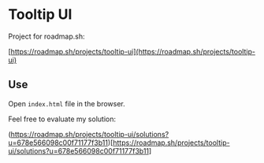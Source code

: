 # Tooltip UI

Project for roadmap.sh:

[https://roadmap.sh/projects/tooltip-ui](https://roadmap.sh/projects/tooltip-ui)

## Use

Open `index.html` file in the browser.

Feel free to evaluate my solution:

(https://roadmap.sh/projects/tooltip-ui/solutions?u=678e566098c00f71177f3b11)[https://roadmap.sh/projects/tooltip-ui/solutions?u=678e566098c00f71177f3b11]
